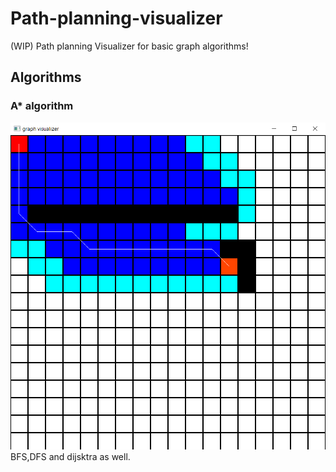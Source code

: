 # Path-planning-visualizer
(WIP) Path planning Visualizer for basic graph algorithms!
 
## Algorithms  
### A* algorithm  
<img src="images/AStar.png">  
BFS,DFS and dijsktra as well.

